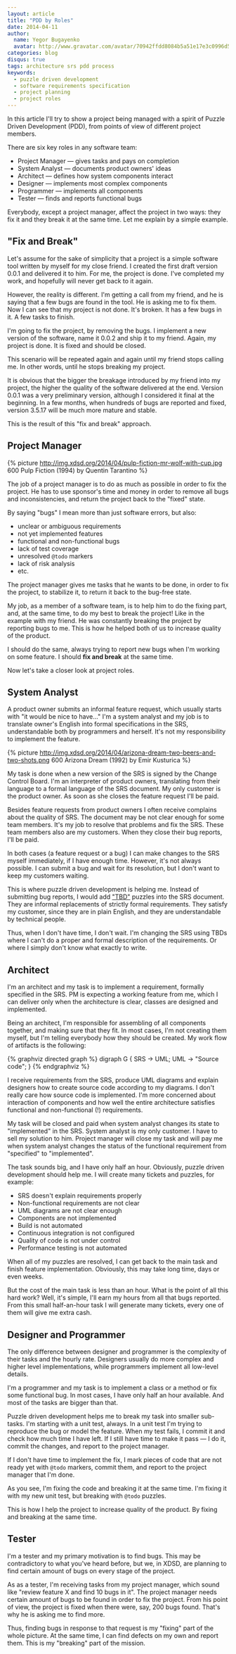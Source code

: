 ```yaml
---
layout: article
title: "PDD by Roles"
date: 2014-04-11
author:
  name: Yegor Bugayenko
  avatar: http://www.gravatar.com/avatar/70942ffdd8084b5a51e17e3c0996d53c?s=300
categories: blog
disqus: true
tags: architecture srs pdd process
keywords:
  - puzzle driven development
  - software requirements specification
  - project planning
  - project roles
---
```


In this article I'll try to show a project being managed
with a spirit of Puzzle Driven Development (PDD), from points
of view of different project members.

There are six key roles in any software team:

 * Project Manager &mdash; gives tasks and pays on completion
 * System Analyst &mdash; documents product owners' ideas
 * Architect &mdash; defines how system components interact
 * Designer &mdash; implements most complex components
 * Programmer &mdash; implements all components
 * Tester &mdash; finds and reports functional bugs

Everybody, except a project manager, affect the project in two
ways: they fix it and they break it at the same time. Let me explain
by a simple example.

## "Fix and Break"

Let's assume for the sake of simplicity that a project is a simple
software tool written by myself for my close friend. I created the
first draft version 0.0.1 and delivered it to him. For me, the project
is done. I've completed my work, and hopefully will never get
back to it again.

However, the reality is different. I'm getting a call from my friend,
and he is saying that a few bugs are found in the tool. He is asking me
to fix them. Now I can see that my project is not done. It's broken.
It has a few bugs in it. A few tasks to finish.

I'm going to fix the project, by removing the bugs. I implement
a new version of the software, name it 0.0.2 and ship it to my friend. Again,
my project is done. It is fixed and should be closed.

This scenario will be repeated again and again until my friend stops
calling me. In other words, until he stops breaking my project.

It is obvious that the bigger the breakage introduced by my friend into
my project, the higher the quality of the software delivered at the end. Version
0.0.1 was a very preliminary version, although I considered it final at
the beginning. In a few months, when hundreds of bugs are reported and
fixed, version 3.5.17 will be much more mature and stable.

This is the result of this "fix and break" approach.

## Project Manager

{% picture http://img.xdsd.org/2014/04/pulp-fiction-mr-wolf-with-cup.jpg 600 Pulp Fiction (1994) by Quentin Tarantino %}

The job of a project manager is to do as much as possible
in order to fix the project. He has to use sponsor's time and money in order
to remove all bugs and inconsistencies, and return the project back
to the "fixed" state.

By saying "bugs" I mean more than just software errors, but also:

 * unclear or ambiguous requirements
 * not yet implemented features
 * functional and non-functional bugs
 * lack of test coverage
 * unresolved `@todo` markers
 * lack of risk analysis
 * etc.

The project manager gives me tasks that he wants to be done, in order
to fix the project, to stabilize it, to return it back to the
bug-free state.

My job, as a member of a software team, is to help him to do the
fixing part, and, at the same time, to do my best to break the project!
Like in the example with my friend. He was constantly breaking the
project by reporting bugs to me. This is how he helped both of us
to increase quality of the product.

I should do the same, always trying to report new bugs when I'm
working on some feature. I should **fix and break** at the same time.

Now let's take a closer look at project roles.

## System Analyst

A product owner submits an informal feature request, which usually
starts with "it would be nice to have..." I'm a system analyst and my
job is to translate owner's English into formal specifications in the SRS,
understandable both by programmers and herself. It's not my responsibility
to implement the feature.

{% picture http://img.xdsd.org/2014/04/arizona-dream-two-beers-and-two-shots.png 600 Arizona Dream (1992) by Emir Kusturica %}

My task is done when a new version of the SRS is signed by the
Change Control Board. I'm an interpreter of product owners, translating
from their language to a formal language of the SRS document.
My only customer is the product owner. As soon as she closes the
feature request I'll be paid.

Besides feature requests from product owners I often receive
complains about the quality of SRS. The document may be not clear
enough for some team members. It's my job to resolve that problems
and fix the SRS. These team members also are my customers. When they
close their bug reports, I'll be paid.

In both cases (a feature request or a bug) I can make changes to the
SRS myself immediately, if I have enough time. However, it's not always
possible. I can submit a bug and wait for its resolution, but I don't
want to keep my customers waiting.

This is where puzzle driven development
is helping me. Instead of submitting bug reports, I would add
["TBD"](http://en.wikipedia.org/wiki/To_be_announced) puzzles into
the SRS document. They are informal replacements of strictly
formal requirements. They satisfy my customer, since they are in
plain English, and they are understandable by technical people.

Thus, when I don't have time, I don't wait. I'm changing the SRS
using TBDs where I can't do a proper and formal description of the
requirements. Or where I simply don't know what exactly to write.


## Architect

I'm an architect and my task is to implement a requirement, formally specified
in the SRS. PM is expecting a working feature from me, which I can deliver
only when the architecture is clear, classes are designed and implemented.

Being an architect, I'm responsible for assembling of all components
together, and making sure that they fit. In most cases,
I'm not creating them myself, but I'm telling everybody how they should
be created. My work flow of artifacts is the following:

{% graphviz directed graph %}
digraph G {
  SRS -> UML;
  UML -> "Source code";
}
{% endgraphviz %}

I receive requirements from the SRS, produce UML diagrams and
explain designers how to create source code according to my diagrams.
I don't really care how source code is implemented. I'm more concerned
about interaction of components and how well the entire architecture satisfies
functional and non-functional (!) requirements.

My task will be closed and paid when system analyst
changes its state to "implemented" in the SRS. System analyst is my only
customer. I have to sell my solution to him. Project manager
will close my task and will pay me when system analyst changes
the status of the functional requirement from "specified" to "implemented".

The task sounds big, and I have only half an hour. Obviously,
puzzle driven development should help me. I will create many tickets and
puzzles, for example:

 * SRS doesn't explain requirements properly
 * Non-functional requirements are not clear
 * UML diagrams are not clear enough
 * Components are not implemented
 * Build is not automated
 * Continuous integration is not configured
 * Quality of code is not under control
 * Performance testing is not automated

When all of my puzzles are resolved, I can get back to the main task
and finish feature implementation. Obviously, this may take long time,
days or even weeks.

But the cost of the main task is less than an hour.
What is the point of all this hard work? Well, it's simple,
I'll earn my hours from all that bugs reported.
From this small half-an-hour task
I will generate many tickets, every one of them will give me extra cash.


## Designer and Programmer

The only difference between designer and programmer is the complexity
of their tasks and the hourly rate. Designers usually do more complex
and higher level implementations, while programmers implement all
low-level details.

I'm a programmer and my task is to implement a class or a method or
fix some functional bug. In most cases, I have only half an hour available.
And most of the tasks are bigger than that.

Puzzle driven development helps me to break my task into smaller sub-tasks.
I'm starting with a unit test, always. In a unit test I'm trying to
reproduce the bug or model the feature. When my test fails, I commit
it and check how much time I have left. If I still have time to make it
pass &mdash; I do it, commit the changes, and report to the project manager.

If I don't have time to implement the fix, I mark pieces of code that
are not ready yet with `@todo` markers, commit them, and report to the
project manager that I'm done.

As you see, I'm fixing the code and breaking it at the same time. I'm fixing
it with my new unit test, but breaking with `@todo` puzzles.

This is how I help the project to increase quality of the product. By
fixing and breaking at the same time.



## Tester

I'm a tester and my primary motivation is to find bugs. This may be
contradictory to what you've heard before, but we, in XDSD, are planning
to find certain amount of bugs on every stage of the project.

As as a tester, I'm receiving tasks from my project manager, which sound
like "review feature X and find 10 bugs in it". The project manager
needs certain amount of bugs to be found in order to fix the project.
From his point of view, the project is fixed when there were, say, 200 bugs
found. That's why he is asking me to find more.

Thus, finding bugs in response to that request is my "fixing" part
of the whole picture. At the same time, I can find defects on my own
and report them. This is my "breaking" part of the mission.
